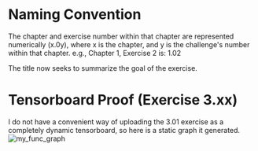 # Naming Convention
The chapter and exercise number within that chapter are represented numerically (x.0y), where x is the chapter, and y is the challenge's number within that chapter. e.g., Chapter 1, Exercise 2 is: 1.02

The title now seeks to summarize the goal of the exercise.  

# Tensorboard Proof (Exercise 3.xx)
I do not have a convenient way of uploading the 3.01 exercise as a completely dynamic tensorboard, so here is a static graph it generated.
![my_func_graph](https://user-images.githubusercontent.com/19524084/189557473-45b34c59-0ac7-4e47-a901-c3b5d2a487c7.png)
